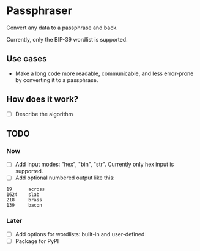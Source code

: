 # Passphraser

Convert any data to a passphrase and back.

Currently, only the BIP-39 wordlist is supported.

## Use cases

- Make a long code more readable, communicable, and less error-prone by converting it to a passphrase.

## How does it work?
- [ ] Describe the algorithm

## TODO
### Now

- [ ] Add input modes: "hex", "bin", "str". Currently only hex input is supported.
- [ ] Add optional numbered output like this:
```
19      across
1624    slab
218     brass
139     bacon
```

### Later
- [ ] Add options for wordlists: built-in and user-defined
- [ ] Package for PyPI